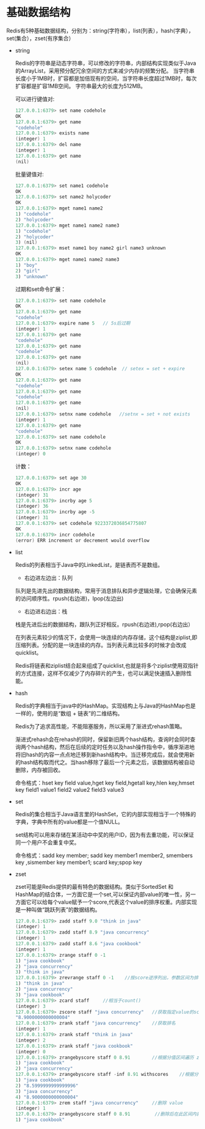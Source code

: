 # 基础数据结构
Redis有5种基础数据结构，分别为：string(字符串），list(列表），hash(字典），set(集合），zset(有序集合）

- string

  Redis的字符串是动态字符串，可以修改的字符串，内部结构实现类似于Java的ArrayList，采用预分配冗余空间的方式来减少内存的频繁分配。
  当字符串长度小于1MB时，扩容都是加倍现有的空间，当字符串长度超过1MB时，每次扩容都是扩容1MB空间。
  字符串最大的长度为512MB。
  
  可以进行键值对:
  ```java
  127.0.0.1:6379> set name codehole
  OK
  127.0.0.1:6379> get name
  "codehole"
  127.0.0.1:6379> exists name
  (integer) 1
  127.0.0.1:6379> del name
  (integer) 1
  127.0.0.1:6379> get name
  (nil)
  ```
  
  批量键值对:
  ```java
  127.0.0.1:6379> set name1 codehole
  OK
  127.0.0.1:6379> set name2 holycoder
  OK
  127.0.0.1:6379> mget name1 name2
  1) "codehole"
  2) "holycoder"
  127.0.0.1:6379> mget name1 name2 name3
  1) "codehole"
  2) "holycoder"
  3) (nil)
  127.0.0.1:6379> mset name1 boy name2 girl name3 unknown
  OK
  127.0.0.1:6379> mget name1 name2 name3
  1) "boy"
  2) "girl"
  3) "unknown"
  ```
  
  过期和set命令扩展：
  ```java
  127.0.0.1:6379> set name codehole
  OK
  127.0.0.1:6379> get name
  "codehole"
  127.0.0.1:6379> expire name 5   // 5s后过期
  (integer) 1
  127.0.0.1:6379> get name
  "codehole"
  127.0.0.1:6379> get name
  "codehole"
  127.0.0.1:6379> get name
  (nil)
  127.0.0.1:6379> setex name 5 codehole  // setex = set + expire
  OK
  127.0.0.1:6379> get name
  "codehole"
  127.0.0.1:6379> get name
  "codehole"
  127.0.0.1:6379> get name
  (nil)
  127.0.0.1:6379> setnx name codehole   //setnx = set + not exists
  (integer) 1
  127.0.0.1:6379> get name
  "codehole"
  127.0.0.1:6379> set name codehole
  OK
  127.0.0.1:6379> setnx name codehole
  (integer) 0
  ```
  
  计数：
  ```java
  127.0.0.1:6379> set age 30
  OK
  127.0.0.1:6379> incr age
  (integer) 31
  127.0.0.1:6379> incrby age 5
  (integer) 36
  127.0.0.1:6379> incrby age -5
  (integer) 31
  127.0.0.1:6379> set codehole 9223372036854775807
  OK
  127.0.0.1:6379> incr codehole
  (error) ERR increment or decrement would overflow
  ```
  
- list

  Redis的列表相当于Java中的LinkedList，是链表而不是数组。
  
  - 右边进左边出：队列
    
  队列是先进先出的数据结构，常用于消息排队和异步逻辑处理，它会确保元素的访问顺序性。rpush(右边进)，lpop(左边出)
  
  - 右边进右边出：栈
  
  栈是先进后出的数据结构，跟队列正好相反。rpush(右边进),rpop(右边出）
  
  在列表元素较少的情况下，会使用一块连续的内存存储，这个结构是ziplist,即压缩列表。分配的是一块连续的内存。当列表元素比较多的时候才会改成quicklist。
  
  Redis将链表和ziplist结合起来组成了quicklist,也就是将多个ziplist使用双指针的方式连接，这样不仅减少了内存碎片的产生，也可以满足快速插入删除性能。
  
- hash

  Redis的字典相当于java中的HashMap。实现结构上与Java的HashMap也是一样的，使用的是“数组 + 链表”的二维结构。
  
  Redis为了追求高性能，不能阻塞服务，所以采用了渐进式rehash策略。
  
  渐进式rehash会在rehash的同时，保留新旧两个hash结构，查询时会同时查询两个hash结构，然后在后续的定时任务以及hash操作指令中，循序渐进地将旧hash的内容一点点地迁移到新hash结构中。当迁移完成后，就会使用新的hash结构取而代之。当hash移除了最后一个元素之后，该数据结构被自动删除，内存被回收。
  
  命令格式：hset key field value,hget key field,hgetall key,hlen key,hmset key field1 value1 field2 value2 field3 value3
  
- set
  
  Redis的集合相当于Java语言里的HashSet，它的内部实现相当于一个特殊的字典，字典中所有的value都是一个值NULL。
  
  set结构可以用来存储在某活动中中奖的用户ID，因为有去重功能，可以保证同一个用户不会重复中奖。
  
  命令格式：sadd key member; sadd key member1 member2, smembers key ,sismember key member1; scard key;spop key
  
- zset

  zset可能是Redis提供的最有特色的数据结构。类似于SortedSet 和 HashMap的结合体，一方面它是一个set,可以保证内部value的唯一性，另一方面它可以给每个value赋予一个score,代表这个value的排序权重。内部实现是一种叫做“跳跃列表”的数据结构。
  
  ```java
  127.0.0.1:6379> zadd staff 9.0 "think in java"
  (integer) 1
  127.0.0.1:6379> zadd staff 8.9 "java concurrency"
  (integer) 1
  127.0.0.1:6379> zadd staff 8.6 "java cookbook"
  (integer) 1
  127.0.0.1:6379> zrange staff 0 -1
  1) "java cookbook"
  2) "java concurrency"
  3) "think in java"
  127.0.0.1:6379> zrevrange staff 0 -1    //按score逆序列出，参数区间为排名范围，0 到最后一个
  1) "think in java"
  2) "java concurrency"
  3) "java cookbook"
  127.0.0.1:6379> zcard staff     //相当于count()
  (integer) 3
  127.0.0.1:6379> zscore staff "java concurrency"   //获取指定value的score
  "8.9000000000000004"
  127.0.0.1:6379> zrank staff "java concurrency"    //获取排名
  (integer) 1
  127.0.0.1:6379> zrank staff "think in java"
  (integer) 2
  127.0.0.1:6379> zrank staff "java cookbook"
  (integer) 0
  127.0.0.1:6379> zrangebyscore staff 0 8.91        //根据分值区间遍历 zset
  1) "java cookbook"
  2) "java concurrency"
  127.0.0.1:6379> zrangebyscore staff -inf 8.91 withscores    //根据分值区间遍历zset,同时返回分值，inf表示infinity 无穷大的意思。
  1) "java cookbook"
  2) "8.5999999999999996"
  3) "java concurrency"
  4) "8.9000000000000004"
  127.0.0.1:6379> zrem staff "java concurrency"     //删除 value
  (integer) 1
  127.0.0.1:6379> zrangebyscore staff 0 8.91         //删除后在此区间内就只有一个元素
  1) "java cookbook"
  ```
